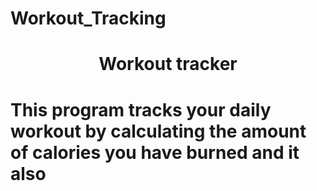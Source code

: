 # Workout_Tracking
<h1 align = "center">Workout tracker<h1>
 <p>This program tracks your daily workout by calculating the amount of calories you have burned and it also 
